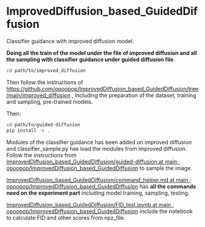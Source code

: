# ImprovedDiffusion_based_GuidedDiffusion
Classifier guidance with improved diffusion model.

**Doing all the train of the model under the file of improved diffusion and all the sampling with classifier guidance under guided diffusion file**.

```bash
cd path/to/improved_diffusion
```

Then follow the instructions of https://github.com/opoopop/ImprovedDiffusion_based_GuidedDiffusion/tree/main/improved_diffusion , including the preparation of the dataset, training and sampling, pre-trained models.

Then:

```bash
cd path/to/guided-diffusion
pip install -e .
```


Modules of the classifier guidance has been  added on improved diffusion and classifier_sample.py  has load the modules from improved diffusion. Follow the instructions from [ImprovedDiffusion_based_GuidedDiffusion/guided-diffusion at main · opoopop/ImprovedDiffusion_based_GuidedDiffusion](https://github.com/opoopop/ImprovedDiffusion_based_GuidedDiffusion/tree/main/guided-diffusion) to sample the image. 

[ImprovedDiffusion_based_GuidedDiffusion/command_helper.md at main · opoopop/ImprovedDiffusion_based_GuidedDiffusion](https://github.com/opoopop/ImprovedDiffusion_based_GuidedDiffusion/blob/main/command_helper.md) has **all the commands need on the experiment part** including model training, sampling, testing.

[ImprovedDiffusion_based_GuidedDiffusion/FID_test.ipynb at main · opoopop/ImprovedDiffusion_based_GuidedDiffusion](https://github.com/opoopop/ImprovedDiffusion_based_GuidedDiffusion/blob/main/FID_test.ipynb) include the notebook to calculate FID and other scores from npz_file.





